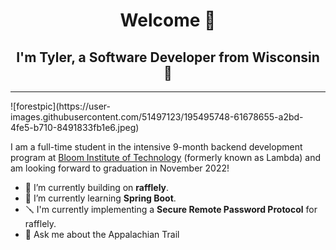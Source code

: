 <h1 align="center">Welcome 👋</h1>
<h2 align="center">I'm Tyler, a Software Developer from Wisconsin 🧀 </h2>
<hr/>
![forestpic](https://user-images.githubusercontent.com/51497123/195495748-61678655-a2bd-4fe5-b710-8491833fb1e6.jpeg)



I am a full-time student in the intensive 9-month backend development program at [Bloom Institute of Technology]([www.bloomtech.com/](https://www.bloomtech.com/courses/backend-development)) (formerly known as Lambda) and am looking forward to graduation in November 2022! 

- 🔨 I’m currently building on **rafflely**.
- 🌱 I’m currently learning **Spring Boot**.
- 🪛 I'm currently implementing a **Secure Remote Password Protocol** for rafflely.
- 💬 Ask me about the Appalachian Trail


<!--
**tkozzer/tkozzer** is a ✨ _special_ ✨ repository because its `README.md` (this file) appears on your GitHub profile.

Here are some ideas to get you started:


- 📫 How to reach me: ...
- 😄 Pronouns: ...
- ⚡ Fun fact: ...
-->
